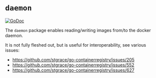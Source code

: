 # `daemon`

[![GoDoc](https://godoc.org/github.com/stgrace/go-containerregistry/pkg/v1/daemon?status.svg)](https://godoc.org/github.com/stgrace/go-containerregistry/pkg/v1/daemon)

The `daemon` package enables reading/writing images from/to the docker daemon.

It is not fully fleshed out, but is useful for interoperability, see various issues:

* https://github.com/stgrace/go-containerregistry/issues/205
* https://github.com/stgrace/go-containerregistry/issues/552
* https://github.com/stgrace/go-containerregistry/issues/627
